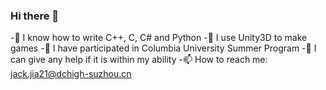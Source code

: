 ### Hi there 👋

-🔭 I know how to write C++, C, C# and Python
-🌱 I use Unity3D to make games
-👯 I have participated in Columbia University Summer Program 
-💬 I can give any help if it is within my ability 
-📫 How to reach me: jack.jia21@dchigh-suzhou.cn

